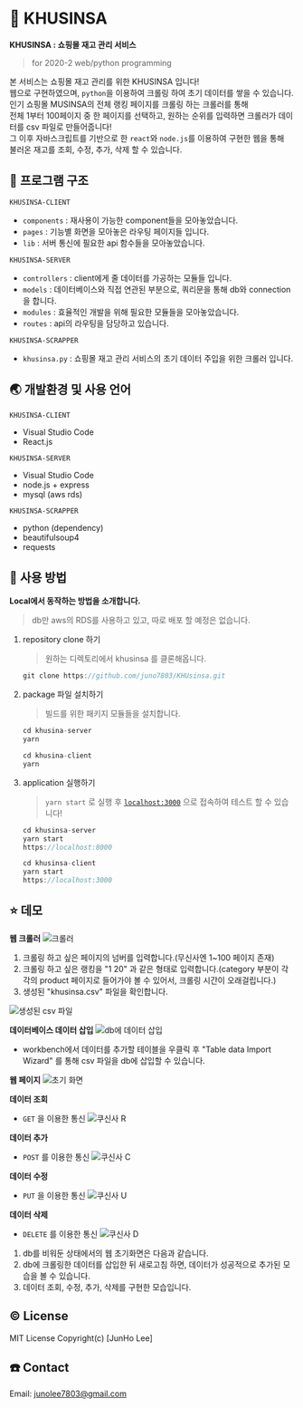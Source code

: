 # 👔 KHUSINSA

**KHUSINSA : 쇼핑몰 재고 관리 서비스**
> for 2020-2 web/python programming

본 서비스는 쇼핑몰 재고 관리를 위한 KHUSINSA 입니다!   
웹으로 구현하였으며, `python`을 이용하여 크롤링 하여 초기 데이터를 쌓을 수 있습니다.   
인기 쇼핑몰 MUSINSA의 전체 랭킹 페이지를 크롤링 하는 크롤러를 통해   
전체 1부터 100페이지 중 한 페이지를 선택하고, 원하는 순위를 입력하면 크롤러가 데이터를 csv 파일로 만들어줍니다!   
그 이후 자바스크립트를 기반으로 한 `react`와 `node.js`를 이용하여 구현한 웹을 통해   
불러온 재고를 조회, 수정, 추가, 삭제 할 수 있습니다.

## 🔖 프로그램 구조

`KHUSINSA-CLIENT`

- `components` : 재사용이 가능한 component들을 모아놓았습니다.
- `pages` : 기능별 화면을 모아놓은 라우팅 페이지들 입니다.
- `lib` : 서버 통신에 필요한 api 함수들을 모아놓았습니다.

`KHUSINSA-SERVER`

- `controllers` : client에게 줄 데이터를 가공하는 모듈들 입니다.
- `models` : 데이터베이스와 직접 연관된 부분으로, 쿼리문을 통해 db와 connection을 합니다.
- `modules` : 효율적인 개발을 위해 필요한 모듈들을 모아놓았습니다.
- `routes` : api의 라우팅을 담당하고 있습니다.

`KHUSINSA-SCRAPPER`

- `khusinsa.py` : 쇼핑몰 재고 관리 서비스의 초기 데이터 주입을 위한 크롤러 입니다.

## 🌏 개발환경 및 사용 언어

`KHUSINSA-CLIENT`

- Visual Studio Code
- React.js

`KHUSINSA-SERVER`

- Visual Studio Code
- node.js + express
- mysql (aws rds)

`KHUSINSA-SCRAPPER`

- python
(dependency)
- beautifulsoup4
- requests


## 🔎 사용 방법

**Local에서 동작하는 방법을 소개합니다.**
> db만 aws의 RDS를 사용하고 있고, 따로 배포 할 예정은 없습니다.

1. repository clone 하기
    > 원하는 디렉토리에서 khusinsa 를 클론해옵니다.

    ```jsx
    git clone https://github.com/juno7803/KHUsinsa.git
    ```

2. package 파일 설치하기
    > 빌드를 위한 패키지 모듈들을 설치합니다.

    ```jsx
    cd khusina-server
    yarn

    cd khusina-client
    yarn
    ```

3. application 실행하기
    > `yarn start` 로 실행 후 [`localhost:3000`](http://localhost:3000) 으로 접속하여 테스트 할 수 있습니다!

    ```jsx
    cd khusinsa-server
    yarn start
    https://localhost:8000

    cd khusinsa-client
    yarn start
    https://localhost:3000
    ```

## ⭐️ 데모

**웹 크롤러**
![크롤러](https://khusinsa.s3.amazonaws.com/%E1%84%8F%E1%85%AE%E1%84%89%E1%85%B5%E1%86%AB%E1%84%89%E1%85%A1/new/%E1%84%8F%E1%85%B3%E1%84%85%E1%85%A9%E1%86%AF%E1%84%85%E1%85%B5%E1%86%BC+%E1%84%89%E1%85%B5%E1%86%AF%E1%84%92%E1%85%A2%E1%86%BC.png)

1. 크롤링 하고 싶은 페이지의 넘버를 입력합니다.(무신사엔 1~100 페이지 존재)
2. 크롤링 하고 싶은 랭킹을 "1 20" 과 같은 형태로 입력합니다.(category 부분이 각각의 product 페이지로 들어가야 볼 수 있어서, 크롤링 시간이 오래걸립니다.)
3. 생성된 "khusinsa.csv" 파일을 확인합니다.

![생성된 csv 파일](https://khusinsa.s3.amazonaws.com/%E1%84%8F%E1%85%AE%E1%84%89%E1%85%B5%E1%86%AB%E1%84%89%E1%85%A1/csv%E1%84%91%E1%85%A1%E1%84%8B%E1%85%B5%E1%86%AF.png)

**데이터베이스 데이터 삽입**
![db에 데이터 삽입](https://khusinsa.s3.amazonaws.com/%E1%84%8F%E1%85%AE%E1%84%89%E1%85%B5%E1%86%AB%E1%84%89%E1%85%A1/%E1%84%8F%E1%85%AE%E1%84%89%E1%85%B5%E1%86%AB%E1%84%89%E1%85%A1+%E1%84%83%E1%85%B5%E1%84%87%E1%85%B5+csv.gif)
- workbench에서 데이터를 추가할 테이블을 우클릭 후 "Table data Import Wizard" 를 통해 csv 파일을 db에 삽입할 수 있습니다.

**웹 페이지**
![초기 화면](https://khusinsa.s3.amazonaws.com/%E1%84%8F%E1%85%AE%E1%84%89%E1%85%B5%E1%86%AB%E1%84%89%E1%85%A1/%E1%84%8F%E1%85%AE%E1%84%89%E1%85%B5%E1%86%AB%E1%84%89%E1%85%A1+%E1%84%8B%E1%85%B0%E1%86%B8+%E1%84%8E%E1%85%A9%E1%84%80%E1%85%B5%E1%84%92%E1%85%AA%E1%84%86%E1%85%A7%E1%86%AB.gif)

**데이터 조회**
- `GET` 을 이용한 통신
![쿠신사 R](https://khusinsa.s3.amazonaws.com/%E1%84%8F%E1%85%AE%E1%84%89%E1%85%B5%E1%86%AB%E1%84%89%E1%85%A1/new/%E1%84%8F%E1%85%AE%E1%84%89%E1%85%B5%E1%86%AB%E1%84%89%E1%85%A1+R.gif)

**데이터 추가**
- `POST` 를 이용한 통신
![쿠신사 C](https://khusinsa.s3.amazonaws.com/%E1%84%8F%E1%85%AE%E1%84%89%E1%85%B5%E1%86%AB%E1%84%89%E1%85%A1/new/%E1%84%8F%E1%85%AE%E1%84%89%E1%85%B5%E1%86%AB%E1%84%89%E1%85%A1+C.gif)

**데이터 수정**
- `PUT` 을 이용한 통신
![쿠신사 U](https://khusinsa.s3.amazonaws.com/%E1%84%8F%E1%85%AE%E1%84%89%E1%85%B5%E1%86%AB%E1%84%89%E1%85%A1/new/%E1%84%8F%E1%85%AE%E1%84%89%E1%85%B5%E1%86%AB%E1%84%89%E1%85%A1+U.gif)

**데이터 삭제**
- `DELETE` 를 이용한 통신
![쿠신사 D](https://khusinsa.s3.amazonaws.com/%E1%84%8F%E1%85%AE%E1%84%89%E1%85%B5%E1%86%AB%E1%84%89%E1%85%A1/new/%E1%84%8F%E1%85%AE%E1%84%89%E1%85%B5%E1%86%AB%E1%84%89%E1%85%A1+D.gif)

1. db를 비워둔 상태에서의 웹 초기화면은 다음과 같습니다.
2. db에 크롤링한 데이터를 삽입한 뒤 새로고침 하면, 데이터가 성공적으로 추가된 모습을 볼 수 있습니다.
3. 데이터 조회, 수정, 추가, 삭제를 구현한 모습입니다.


## © License
MIT License Copyright(c) [JunHo Lee]   

## ☎️ Contact
Email: junolee7803@gmail.com